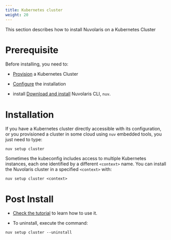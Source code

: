 ```yaml
---
title: Kubernetes cluster
weight: 20
---
```

This section describes how to install Nuvolaris on a Kubernetes Cluster

# Prerequisite

Before installing, you need to:

- [Provision](#prereq-kubernetes.adoc) a Kubernetes Cluster

- [Configure](#configure.adoc) the installation

- install [Download and install](#download.adoc) Nuvolaris CLI, `nuv`.

# Installation

If you have a Kubernetes cluster directly accessible with its
configuration, or you provisioned a cluster in some cloud using `nuv`
embedded tools, you just need to type:

    nuv setup cluster

Sometimes the kubeconfig includes access to multiple Kubernetes
instances, each one identified by a different `<context>` name. You can
install the Nuvolaris cluster in a specified `<context>` with:

    nuv setup cluster <context>

# Post Install

- [Check the tutorial](#tutorial:index.adoc) to learn how to use it.

- To uninstall, execute the command:

<!-- -->

    nuv setup cluster --uninstall
